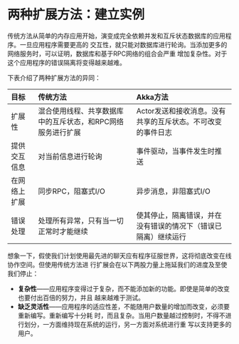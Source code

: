 两种扩展方法：建立实例
===================================================================================
传统方法从简单的内存应用开始，演变成完全依赖并发和互斥状态数据库的应用程序。一旦应用程序需要更高的
交互性，就只能对数据库进行轮询。当添加更多的网络服务时，可以证明，数据库和基于RPC网络的组合会严重
增加复杂性。对于这个应用程序的错误隔离将变得越来越难。

下表介绍了两种扩展方法的异同：

| 目标 | 传统方法 | Akka方法 |
|:-----|:-----------|:---------------|
| 扩展性 | 混合使用线程、共享数据库中的互斥状态，和RPC网络服务进行扩展 | Actor发送和接收消息。没有共享的互斥状态。不可改变的事件日志 |
| 提供交互信息 | 对当前信息进行轮询 | 事件驱动，当事件发生时推送 |
| 在网络上扩展 | 同步RPC，阻塞式I/O | 异步消息，非阻塞式I/O |
| 错误处理 | 处理所有异常，只有当一切正常时才能继续 | 使其停止，隔离错误，并在没有错误的情况下（错误已隔离）继续运行 |

想象一下，假使我们计划使用最先进的聊天应有程序征服世界，这将彻底改变在线协作空间。但使用传统方法进
行扩展会在以下两股力量上拖延我们的进度及至使我们停止：
+ **复杂性**——应用程序变得过于复杂，而不能添加新的功能。即使是简单的改变也要付出百倍的努力，并且
越来越难于测试。
+ **缺乏灵活性**——应用程序的适应性差，不能随用户数量的增加而改变，必须要重新编写。重新编写十分耗
时，而且复杂。当用户数量越过控制时，不得不进行划分，一方面维持现在系统的运行，另一方面对系统进行重
写以支持更多的用户。






